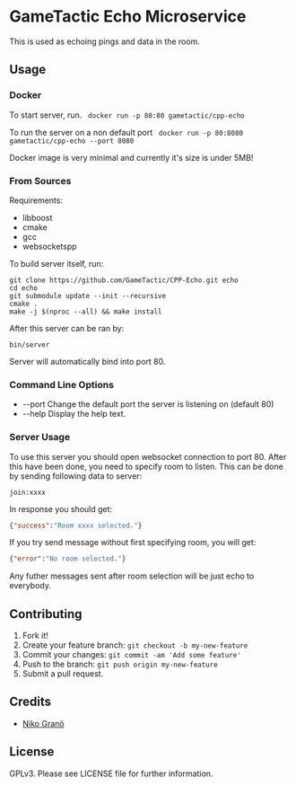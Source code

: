 # GameTactic Echo Microservice

This is used as echoing pings and data in the room.

## Usage

### Docker

To start server, run.
` docker run -p 80:80 gametactic/cpp-echo`

To run the server on a non default port
` docker run -p 80:8080 gametactic/cpp-echo --port 8080`

Docker image is very minimal and currently it's size is under 5MB!

### From Sources


Requirements: 

 - libboost
 - cmake
 - gcc
 - websocketspp

To build server itself, run:
```
git clone https://github.com/GameTactic/CPP-Echo.git echo
cd echo
git submodule update --init --recursive
cmake .
make -j $(nproc --all) && make install
```

After this server can be ran by:
```
bin/server
```

Server will automatically bind into port 80.

### Command Line Options

* --port <portNo>    Change the default port the server is listening on (default 80)
* --help             Display the help text.

### Server Usage

To use this server you should open websocket connection to port 80.
After this have been done, you need to specify room to listen.
This can be done by sending following data to server:

```
join:xxxx
```

In response you should get:

```json
{"success":"Room xxxx selected."}
```

If you try send message without first specifying room, you will get:
```json
{"error":"No room selected."}
```

Any futher messages sent after room selection will be just echo to everybody.

## Contributing

1. Fork it!
2. Create your feature branch: `git checkout -b my-new-feature`
3. Commit your changes: `git commit -am 'Add some feature'`
4. Push to the branch: `git push origin my-new-feature`
5. Submit a pull request.

## Credits

 - [Niko Granö](https://github.com/niko9911)

## License

GPLv3. Please see LICENSE file for further information.


